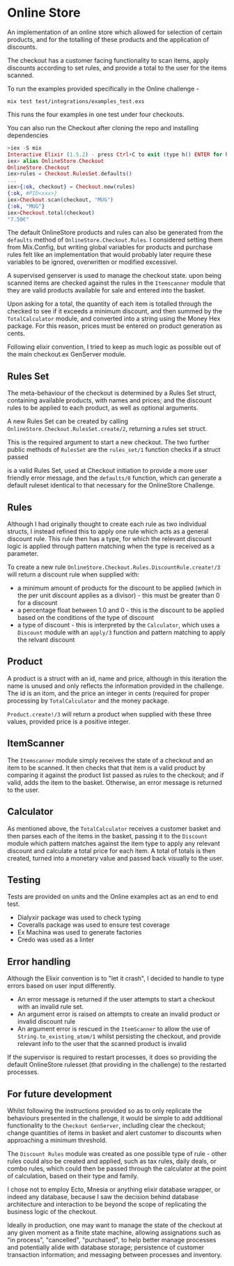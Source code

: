 # Online Store 

An implementation of an
online store which allowed for selection of certain products,
and for the totalling of these products and the application 
of discounts.

The checkout has a customer facing functionality to scan items,
apply discounts according to set rules, and provide a total to
the user for the items scanned.

To run the examples provided specifically in the Online challenge -

`
mix test test/integrations/examples_test.exs
`

This runs the four examples in one test under four checkouts.

You can also run the Checkout after cloning the repo and installing
dependencies

```elixir
>iex -S mix
Interactive Elixir (1.5.2) - press Ctrl+C to exit (type h() ENTER for help)
iex> alias OnlineStore.Checkout
OnlineStore.Checkout
iex>rules = Checkout.RulesSet.defaults()
...
iex>{:ok, checkout} = Checkout.new(rules)
{:ok, #PID<xxx>}
iex>Checkout.scan(checkout, "MUG")
{:ok, "MUG"}
iex>Checkout.total(checkout)
"7.50€"
```

The default OnlineStore products and rules can also be generated from the 
`defaults` method of `OnlineStore.Checkout.Rules`. I considered setting them 
from Mix.Config, but writing global variables for products and purchase rules
felt like an implementation that would probably later require these variables 
to be ignored, overwritten or modified excessivel.

A supervised genserver is used to manage the checkout state.
upon being scanned items are checked against the rules in the `Itemscanner` module
that they are valid products available for sale and entered into the basket.

Upon asking for a total, the quantity of each item is totalled through the 
checked to see if it exceeds a minimum discount, and then summed by the `TotalCalculator`
module, and converted into a string using the Money Hex package. For this reason, prices
must be entered on product generation as cents. 

Following elixir convention, I tried to keep as much logic as possible out of the
main checkout.ex GenServer module.

## Rules Set

The meta-behaviour of the checkout is determined by a Rules Set struct, containing
available products, with names and prices; and the discount rules to be applied
to each product, as well as optional arguments.

A new Rules Set can be created by calling `OnlineStore.Checkout.RulesSet.create/2`,
returning a rules set struct.

This is the required argument to start a new checkout. The two further public
methods of `RulesSet` are the `rules_set/1` function checks if a struct passed 

is a valid Rules Set, used at Checkout initiation to provide a more user friendly
error message, and the `defaults/0` function, which can generate a default ruleset
identical to that necessary for the OnlineStore Challenge.

## Rules

Although I had originally thought to create each rule as two individual structs,
I instead refined this to apply one rule which acts as a general discount rule. This
rule then has a type, for which the relevant discount logic is applied through
pattern matching when the type is received as a parameter.

To create a new rule `OnlineStore.Checkout.Rules.DiscountRule.create!/3` will
return a discount rule when supplied with:

*  a minimum amount of products for the discount to be applied (which in the per unit discount applies as a divisor) - this must be greater than 0 for a discount
*  a percentage float between 1.0 and 0 - this is the discount to be applied based on
the conditions of the type of discount
*  a type of discount - this is interpreted by the `Calculator`, which uses a `Discount`
module with an `apply/3` function and pattern matching to apply the relvant discount

## Product

A product is a struct with an id, name and price, although in this iteration the name 
is unused and only reflects the information provided in the challenge. 
The id is an itom, and the price an integer in cents (required for proper processing
by `TotalCalculator` and the money package. 

`Product.create!/3` will return a product when supplied with these three values, provided
price is a positive integer. 


## ItemScanner

The `Itemscanner` module simply receives the state of a checkout and an item to be 
scanned. It then checks that that item is a valid product by comparing it against 
the product list passed as rules to the checkout; and if valid, adds the item to the 
basket. Otherwise, an error message is returned to the user.

## Calculator

As mentioned above, the `TotalCalculator` receives a customer basket and then parses
each of the items in the basket, passing it to the `Discount` module which pattern 
matches against the item type to apply any relevant discount and calculate a total price
for each item. A total of totals is then created, turned into a monetary value and
passed back visually to the user.

## Testing

Tests are provided on units and the Online examples act as an end to end test.

*  Dialyxir package was used to check typing
*  Coveralls package was used to ensure test coverage
*  Ex Machina was used to generate factories
*  Credo was used as a linter

## Error handling

Although the Elixir convention is to "let it crash", I decided to handle to
type errors based on user input differently. 

*  An error message is returned if the user attempts to start a checkout with
an invalid rule set.
*  An argument error is raised on attempts to create an invalid product or
invalid discount rule
*  An argument error is rescued in the `ItemScanner` to allow the use of
`String.to_existing_atom/1` whilst persisting the checkout, and provide
relevant info to the user that the scanned product is invalid

If the supervisor is required to restart processes, it does so providing 
the default OnlineStore rulesset (that providing in the challenge) to the 
restarted processes. 

## For future development

Whilst following the instructions provided so as to only replicate the 
behaviours presented in the challenge, it would be simple to add additional
functionality to the `Checkout GenServer`, including clear the checkout; 
change quantities of items in basket and alert customer to discounts when approaching
a minimum threshold.

The `Discount Rules` module was created as one possible type of rule -
other rules could also be created and applied, such as tax rules, daily deals, 
or combo rules, which could then be passed through the calculator at the point of 
calculation, based on their type and family.

I chose not to employ Ecto, Mnesia or anything elixir database wrapper, or indeed
any database, because I saw the decision behind database architecture and interaction
to be beyond the scope of replicating the business logic of the checkout.

Ideally in production, one may want to manage the state of the checkout at
any given moment as a finite state machine, allowing assignations such as
"in process", "cancelled", "purchased", to help better manage processes 
and potentially alide with database storage; persistence 
of customer transaction information; and messaging between processes
and inventory. 



